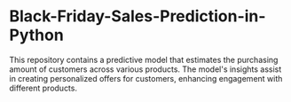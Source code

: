 # Black-Friday-Sales-Prediction-in-Python
This repository contains a predictive model that estimates the purchasing amount of customers across various products. The model's insights assist in creating personalized offers for customers, enhancing engagement with different products.
